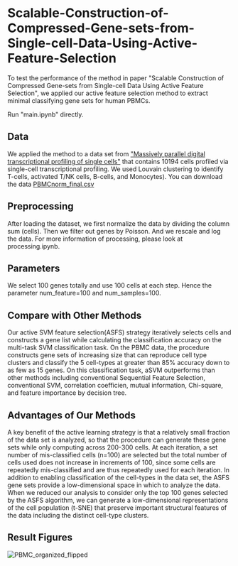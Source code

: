 # Scalable-Construction-of-Compressed-Gene-sets-from-Single-cell-Data-Using-Active-Feature-Selection

To test the performance of the method in paper "Scalable Construction of Compressed Gene-sets from Single-cell Data Using Active Feature Selection", we applied our active feature selection method to extract minimal classifying gene sets for human PBMCs.

Run "main.ipynb" directly. 

Data
----------

We applied the method to a data set from ["Massively parallel digital transcriptional profiling of single cells"](https://www.nature.com/articles/ncomms14049) that contains 10194 cells profiled via single-cell transcriptional profiling. We used Louvain clustering to identify T-cells, activated T/NK cells, B-cells, and  Monocytes). You can download the data [PBMCnorm_final.csv](https://caltech.box.com/shared/static/wqvm0d9irzb7tneb16q01fnr4dt6cvl0.csv)

Preprocessing
----------

After loading the dataset, we first normalize the data by dividing the column sum (cells). Then we filter out genes by Poisson. And we rescale and log the data. For more information of processing, please look at processing.ipynb. 

Parameters
----------

We select 100 genes totally and use 100 cells at each step. Hence the parameter num_feature=100 and num_samples=100.


Compare with Other Methods
----------

Our active SVM feature selection(ASFS) strategy iteratively selects cells and constructs a gene list while calculating the classification accuracy on the multi-task SVM classification task. On the PBMC data, the procedure constructs gene sets of increasing size that can reproduce cell type clusters and classify the 5 cell-types at greater than 85% accuracy down to as few as 15 genes. On this classification task, aSVM outperforms than other methods including conventional Sequential Feature Selection, conventional SVM, correlation coefficien, mutual information, Chi-square, and feature importance by decision tree.

Advantages of Our Methods
----------

A key benefit of the active learning strategy is that a relatively small fraction of the data set is analyzed, so that the procedure can generate these gene sets while only computing across 200-300 cells. At each iteration, a set number of mis-classified cells (n=100) are selected but the total number of cells used does not increase in increments of 100, since some cells are repeatedly mis-classified and are thus repeatedly used for each iteration.
In addition to enabling classification of the cell-types in the data set, the ASFS gene sets provide a low-dimensional space in which to analyze the data. When we reduced our analysis to consider only the top 100 genes selected by the ASFS algorithm, we can generate a low-dimensional representations of the cell population (t-SNE) that preserve important structural features of the data including the distinct cell-type clusters.

Result Figures
----------

![PBMC_organized_flipped](https://user-images.githubusercontent.com/32661461/111823639-26551100-8920-11eb-819f-0f36ad4e5518.png)

